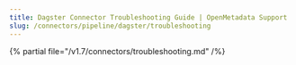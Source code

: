 ```yaml
---
title: Dagster Connector Troubleshooting Guide | OpenMetadata Support
slug: /connectors/pipeline/dagster/troubleshooting
---
```


{% partial file="/v1.7/connectors/troubleshooting.md" /%}
